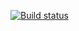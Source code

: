 [![Build status](https://ci.appveyor.com/api/projects/status/9ymvfb08dww9287i?svg=true)](https://ci.appveyor.com/project/alex6594/jsehw3)

